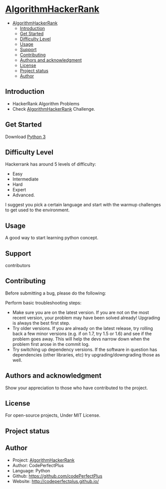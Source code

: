 # [AlgorithmHackerRank](https://www.hackerrank.com/domains/algorithms)

- [AlgorithmHackerRank](#algorithmhackerrank)
  - [Introduction](#introduction)
  - [Get Started](#get-started)
  - [Difficulty Level](#difficulty-level)
  - [Usage](#usage)
  - [Support](#support)
  - [Contributing](#contributing)
  - [Authors and acknowledgment](#authors-and-acknowledgment)
  - [License](#license)
  - [Project status](#project-status)
  - [Author](#author)

## Introduction

- HackerRank Algorithm Problems
- Check [AlgorithmHackerRank](https://www.hackerrank.com/domains/algorithms) Challenge.

## Get Started

Download [Python 3](https://python.org/downloads)

## Difficulty Level

Hackerrank has around 5 levels of difficulty:

- Easy
- Intermediate
- Hard
- Expert
- Advanced.

I suggest you pick a certain language and start with the warmup challenges to get used to the environment.

## Usage

A good way to start learning python concept.

## Support

contributors

## Contributing

Before submitting a bug, please do the following:

Perform basic troubleshooting steps:

- Make sure you are on the latest version. If you are not on the most recent version, your problem may have been solved already! Upgrading is always the best first step.
- Try older versions. If you are already on the latest release, try rolling back a few minor versions (e.g. if on 1.7, try 1.5 or 1.6) and see if the problem goes away. This will help the devs narrow down when the problem first arose in the commit log.
- Try switching up dependency versions. If the software in question has dependencies (other libraries, etc) try upgrading/downgrading those as well.

## Authors and acknowledgment

Show your appreciation to those who have contributed to the project.

## License

For open-source projects, Under MIT License.

## Project status

## Author

- Project: [AlgorithmHackerRank](https://www.hackerrank.com/domains/algorithms)
- Author: CodePerfectPlus
- Language: Python
- Github: <https://github.com/codePerfectPlus>
- Website: <http://codeperfectplus.github.io/>
